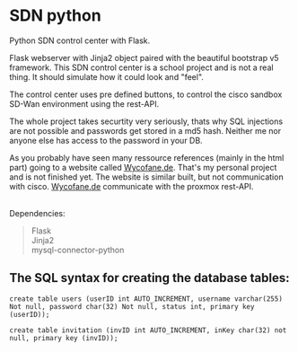# SDN python
Python SDN control center with Flask.

Flask webserver with Jinja2 object paired with the beautiful bootstrap v5 framework.
This SDN control center is a school project and is not a real thing.
It should simulate how it could look and "feel".

The control center uses pre defined buttons,
to control the cisco sandbox SD-Wan environment using the rest-API.

The whole project takes securtity very seriously, thats why SQL injections are not possible and 
passwords get stored in a md5 hash. Neither me nor anyone else has access to the password in your DB.

As you probably have seen many ressource references (mainly in the html part) going to a website called <a href="https://wycofane.de">Wycofane.de</a>. That's my personal
project and is not finished yet. The website is similar built, but not communication with cisco. <a href="https://wycofane.de">Wycofane.de</a> communicate with the 
proxmox rest-API.



</br>
Dependencies:

> Flask </br>
> Jinja2 </br>
> mysql-connector-python



## The SQL syntax for creating the database tables:
```
create table users (userID int AUTO_INCREMENT, username varchar(255) Not null, password char(32) Not null, status int, primary key (userID));

create table invitation (invID int AUTO_INCREMENT, inKey char(32) not null, primary key (invID));
```



